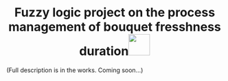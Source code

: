<h1 align="center">Fuzzy logic project on the process management of bouquet fresshness duration<img src="https://emojiguide.org/images/emoji/u/f9wwosodm8tu.png" style="width:50px;height:50px;"></img></h1>
<p>(Full description is in the works. Coming soon...)</p>
